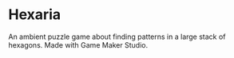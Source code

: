# Hexaria
An ambient puzzle game about finding patterns in a large stack of hexagons. Made with Game Maker Studio.
